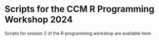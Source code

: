 # Scripts for the CCM R Programming Workshop 2024

Scripts for session 2 of the R programming workshop are available here.
